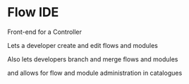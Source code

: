 # Flow IDE

Front-end for a Controller

Lets a developer create and edit flows and modules

Also lets developers branch and merge flows and modules

and allows for flow and module administration in catalogues
